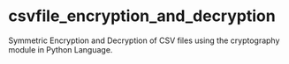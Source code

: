 # csvfile_encryption_and_decryption
Symmetric Encryption and Decryption of CSV files using the cryptography module in Python Language.
